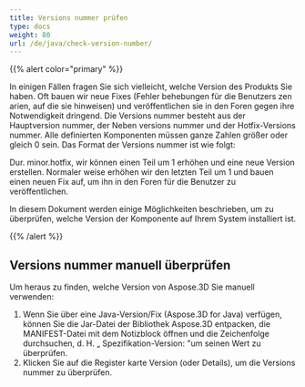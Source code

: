 ```yaml
---
title: Versions nummer prüfen
type: docs
weight: 80
url: /de/java/check-version-number/
---
```

{{% alert color="primary" %}}

In einigen Fällen fragen Sie sich vielleicht, welche Version des Produkts Sie haben. Oft bauen wir neue Fixes (Fehler behebungen für die Benutzers zen arien, auf die sie hinweisen) und veröffentlichen sie in den Foren gegen ihre Notwendigkeit dringend. Die Versions nummer besteht aus der Hauptversion nummer, der Neben versions nummer und der Hotfix-Versions nummer. Alle definierten Komponenten müssen ganze Zahlen größer oder gleich 0 sein. Das Format der Versions nummer ist wie folgt:

Dur. minor.hotfix, wir können einen Teil um 1 erhöhen und eine neue Version erstellen. Normaler weise erhöhen wir den letzten Teil um 1 und bauen einen neuen Fix auf, um ihn in den Foren für die Benutzer zu veröffentlichen.

In diesem Dokument werden einige Möglichkeiten beschrieben, um zu überprüfen, welche Version der Komponente auf Ihrem System installiert ist.

{{% /alert %}}

##  **Versions nummer manuell überprüfen**

Um heraus zu finden, welche Version von Aspose.3D Sie manuell verwenden:

1. Wenn Sie über eine Java-Version/Fix (Aspose.3D for Java) verfügen, können Sie die Jar-Datei der Bibliothek Aspose.3D entpacken, die MANIFEST-Datei mit dem Notizblock öffnen und die Zeichenfolge durchsuchen, d. H. „ Spezifikation-Version: "um seinen Wert zu überprüfen.
1. Klicken Sie auf die Register karte Version (oder Details), um die Versions nummer zu überprüfen.

